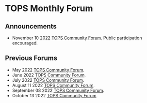 # TOPS Monthly Forum

## Announcements
* November 10 2022 [TOPS Community Forum](./20221110_community_forum.md). Public participation encouraged.

## Previous Forums
* May 2022 [TOPS Community Forum](./2022_Forums/20220512_community_forum.md). 
* June 2022 [TOPS Community Forum](./2022_Forums/20220609_community_forum.md). 
* July 2022 [TOPS Community Forum](./2022_Forums/20220714_community_forum.md).
* August 11 2022 [TOPS Community Forum](./2022_Forums/20220811_community_forum.md).
* September 08 2022 [TOPS Community Forum](./2022_Forums/20220908_community_forum.md). 
* October 13 2022 [TOPS Community Forum](./2022_Forums/20221013_community_forum.md).
